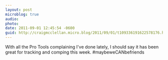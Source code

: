 ```yaml
---
layout: post
microblog: true
audio: 
photo: 
date: 2011-09-01 12:45:54 -0600
guid: http://craigmcclellan.micro.blog/2011/09/01/t109336191622578176.html
---
```

With all the Pro Tools complaining I've done lately, I should say it has been great for tracking and comping this week. #maybeweCANbefriends
